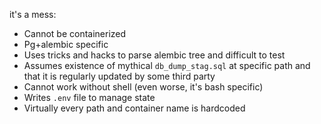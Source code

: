 it's a mess:

- Cannot be containerized
- Pg+alembic specific
- Uses tricks and hacks to parse alembic tree and difficult to test
- Assumes existence of mythical `db_dump_stag.sql` at specific path and that it is regularly updated by some third party
- Cannot work without shell (even worse, it's bash specific)
- Writes `.env` file to manage state
- Virtually every path and container name is hardcoded
